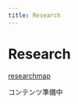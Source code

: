 ```yaml
---
title: Research
---
```


# Research

 <a href="https://researchmap.jp/k-akagi"> researchmap </a>
 <p> コンテンツ準備中 </p>
